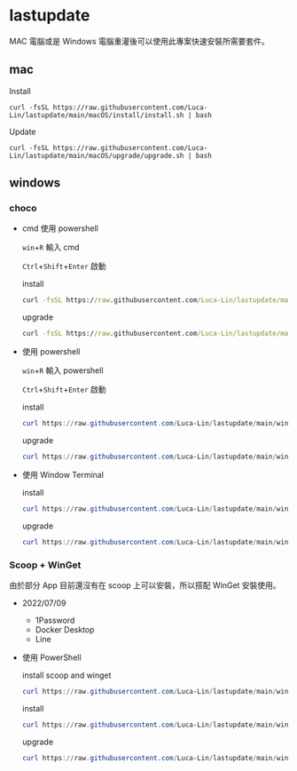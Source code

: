 # lastupdate
MAC 電腦或是 Windows 電腦重灌後可以使用此專案快速安裝所需要套件。

## mac

Install

```
curl -fsSL https://raw.githubusercontent.com/Luca-Lin/lastupdate/main/macOS/install/install.sh | bash
```

Update


```
curl -fsSL https://raw.githubusercontent.com/Luca-Lin/lastupdate/main/macOS/upgrade/upgrade.sh | bash
```

## windows

### choco

- cmd 使用 powershell

    `win`+`R` 輸入 cmd

    `Ctrl`+`Shift`+`Enter` 啟動

    install
    ```cmd
    curl -fsSL https://raw.githubusercontent.com/Luca-Lin/lastupdate/main/windows/choco/curl/curlInstall.ps1 | powershell
    ```

    upgrade
    ```cmd
    curl -fsSL https://raw.githubusercontent.com/Luca-Lin/lastupdate/main/windows/choco/curl/curlUpgrade.ps1 | powershell
    ```

- 使用 powershell

    `win`+`R` 輸入 powershell

    `Ctrl`+`Shift`+`Enter` 啟動

    install
    ```powershell
    curl https://raw.githubusercontent.com/Luca-Lin/lastupdate/main/windows/choco/curl/curlInstall.ps1 | Select -ExpandProperty Content | powershell
    ```

    upgrade
    ```powershell
    curl https://raw.githubusercontent.com/Luca-Lin/lastupdate/main/windows/choco/curl/curlUpgrade.ps1 | Select -ExpandProperty Content | powershell
    ```

- 使用 Window Terminal

    install
    ```powershell
    curl https://raw.githubusercontent.com/Luca-Lin/lastupdate/main/winodws/choco/install/install.ps1 -OutFile 'C:\TrunkStudio\allInOneScript\install.ps1' | wt PowerShell "Start-Process powershell '-File C:\TrunkStudio\allInOneScript\install.ps1' -Verb runAs"
    ```

    upgrade
    ```powershell
    curl https://raw.githubusercontent.com/Luca-Lin/lastupdate/main/windows/choco/upgrade/upgrade.ps1 -OutFile 'C:\TrunkStudio\allInOneScript\upgrade.ps1' | wt PowerShell "Start-Process powershell '-File C:\TrunkStudio\allInOneScript\upgrade.ps1' -Verb runAs"
    ```


### Scoop + WinGet

由於部分 App 目前還沒有在 scoop 上可以安裝，所以搭配 WinGet 安裝使用。
- 2022/07/09
    - 1Password
    - Docker Desktop
    - Line

- 使用 PowerShell

    install scoop and winget
    ```powershell
    curl https://raw.githubusercontent.com/Luca-Lin/lastupdate/main/windows/scoop/scoop_winget.ps1 | Select -ExpandProperty Content | powershell
    ```

    install
    ```powershell
    curl https://raw.githubusercontent.com/Luca-Lin/lastupdate/main/windows/scoop/install/install.ps1 | Select -ExpandProperty Content | powershell
    ```
    
    upgrade
    ```powershell
    curl https://raw.githubusercontent.com/Luca-Lin/lastupdate/main/windows/winget/upgrade/upgrade.ps1 | Select -ExpandProperty Content | powershell
    ```
